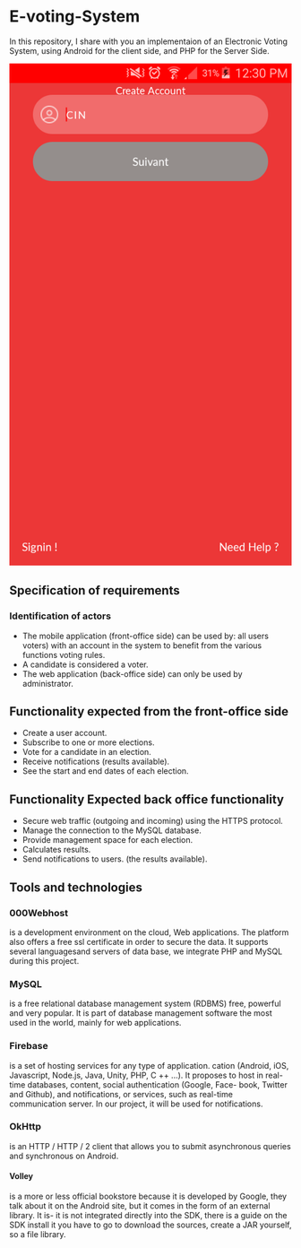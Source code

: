 # E-voting-System
In this repository, I share with you an implementaion of an Electronic Voting System, using Android for the client side, and PHP for the Server Side.

![](1.png) <!-- .element height="50%" width="50%" -->


## Specification of requirements
### Identification of actors

- The mobile application (front-office side) can be used by: all users
voters) with an account in the system to benefit from the various functions
voting rules.
- A candidate is considered a voter.
- The web application (back-office side) can only be used by administrator.

## Functionality expected from the front-office side
- Create a user account.
- Subscribe to one or more elections.
- Vote for a candidate in an election.
- Receive notifications (results available).
- See the start and end dates of each election.


## Functionality Expected back office functionality

- Secure web traffic (outgoing and incoming) using the HTTPS protocol.
- Manage the connection to the MySQL database.
- Provide management space for each election.
- Calculates results.
- Send notifications to users. (the results available).



## Tools and technologies
### 000Webhost
is a development environment on the cloud,
Web applications. The platform also offers a free ssl certificate in order to secure
the data. It supports several languagesand servers of data base, we integrate
PHP and MySQL during this project.


### MySQL 
is a free relational database management system (RDBMS)
free, powerful and very popular. It is part of database management software
the most used in the world, mainly for web applications.

### Firebase
is a set of hosting services for any type of application.
cation (Android, iOS, Javascript, Node.js, Java, Unity, PHP, C ++ ...). It proposes to host
in real-time databases, content, social authentication (Google, Face-
book, Twitter and Github), and notifications, or services, such as
real-time communication server. In our project, it will be used for notifications.

### OkHttp
is an HTTP / HTTP / 2 client that allows you to submit asynchronous queries and
synchronous on Android.

#### Volley 
is a more or less official bookstore because it is developed by Google, they
talk about it on the Android site, but it comes in the form of an external library. It is-
it is not integrated directly into the SDK, there is a guide on the SDK
install it you have to go to download the sources, create a JAR yourself, so a file library.
